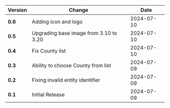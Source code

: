 | Version | Change | Date |
| --- | --- | --- |
| **0.6** | Adding icon and logo | 2024-07-10 |
| **0.5** | Upgrading base image from 3.10 to 3.20 | 2024-07-10 |
| **0.4** | Fix County list | 2024-07-10 |
| **0.3** | Ability to choose County from list | 2024-07-09 |
| **0.2** | Fixing invalid entity identifier | 2024-07-09 |
| **0.1** | Initial Release | 2024-07-09 |
